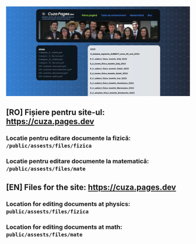 ![site-img](https://raw.githubusercontent.com/DynoW/cuza.pages.dev/main/public/assets/img/site-img.webp)

## [RO] Fișiere pentru site-ul: https://cuza.pages.dev

### Locatie pentru editare documente la fizică: `/public/assests/files/fizica`

### Locatie pentru editare documente la matematică: `/public/assests/files/mate`




## [EN] Files for the site: https://cuza.pages.dev
### Location for editing documents at physics: `public/assests/files/fizica`

### Location for editing documents at math: `public/assests/files/mate`
